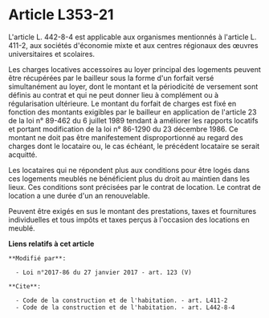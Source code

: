 # Article L353-21

L'article L. 442-8-4 est applicable aux organismes mentionnés à l'article L. 411-2, aux sociétés d'économie mixte et aux
centres régionaux des œuvres universitaires et scolaires.

Les charges locatives accessoires au loyer principal des logements  peuvent être récupérées par le bailleur sous la forme
d'un forfait versé  simultanément au loyer, dont le montant et la périodicité de versement  sont définis au contrat et qui ne
peut donner lieu à complément ou à  régularisation ultérieure. Le montant du forfait de charges est fixé en  fonction des
montants exigibles par le bailleur en application de  l'article 23 de la loi n° 89-462 du 6 juillet 1989 tendant à améliorer
les rapports locatifs et portant modification de la loi n° 86-1290 du 23  décembre 1986. Ce montant ne doit pas être
manifestement  disproportionné au regard des charges dont le locataire ou, le cas  échéant, le précédent locataire se serait
acquitté.  

Les locataires qui ne répondent plus aux conditions pour être logés dans ces logements meublés ne bénéficient plus du droit
au maintien dans les lieux. Ces conditions sont précisées par le contrat de location. Le contrat de location a une durée d'un
an renouvelable. 

Peuvent être exigés en sus le montant des prestations, taxes et fournitures individuelles et tous impôts et taxes perçus à
l'occasion des locations en meublé.

**Liens relatifs à cet article**

	**Modifié par**:

	  - Loi n°2017-86 du 27 janvier 2017 - art. 123 (V)

	**Cite**:

	  - Code de la construction et de l'habitation. - art. L411-2
	  - Code de la construction et de l'habitation. - art. L442-8-4
